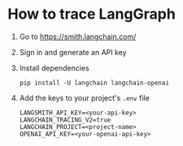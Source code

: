 
# How to trace LangGraph

1. Go to https://smith.langchain.com/
2. Sign in and generate an API key
3. Install dependencies

    ```console
    pip install -U langchain langchain-openai
    ```

4. Add the keys to your project's `.env` file

    ```console
    LANGSMITH_API_KEY=<your-api-key>
    LANGCHAIN_TRACING_V2=true
    LANGCHAIN_PROJECT=<project-name>
    OPENAI_API_KEY=<your-openai-api-key>
    ```

